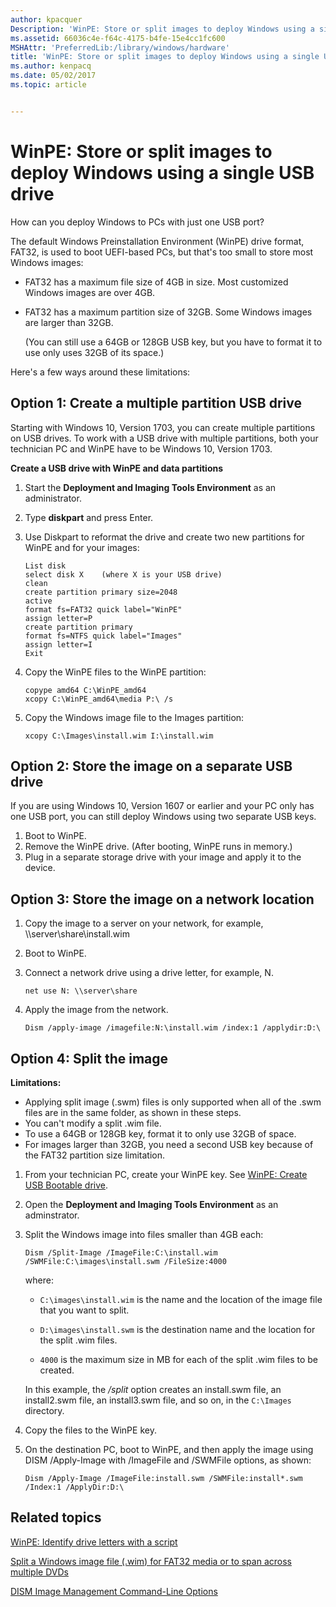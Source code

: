 ```yaml
---
author: kpacquer
Description: 'WinPE: Store or split images to deploy Windows using a single USB drive'
ms.assetid: 66036c4e-f64c-4175-b4fe-15e4cc1fc600
MSHAttr: 'PreferredLib:/library/windows/hardware'
title: 'WinPE: Store or split images to deploy Windows using a single USB drive'
ms.author: kenpacq
ms.date: 05/02/2017
ms.topic: article


---
```


# WinPE: Store or split images to deploy Windows using a single USB drive

How can you deploy Windows to PCs with just one USB port?

The default Windows Preinstallation Environment (WinPE) drive format, FAT32, is used to boot UEFI-based PCs, but that's too small to store most Windows images:

-   FAT32 has a maximum file size of 4GB in size. Most customized Windows images are over 4GB.
-   FAT32 has a maximum partition size of 32GB. Some Windows images are larger than 32GB.

    (You can still use a 64GB or 128GB USB key, but you have to format it to use only uses 32GB of its space.)

Here's a few ways around these limitations:

## <span id="Create_a_multiple_partition_USB_drive"></span>Option 1: Create a multiple partition USB drive

Starting with Windows 10, Version 1703, you can create multiple partitions on USB drives. To work with a USB drive with multiple partitions, both your technician PC and WinPE have to be Windows 10, Version 1703.

**Create a USB drive with WinPE and data partitions**

1.  Start the **Deployment and Imaging Tools Environment** as an administrator.

2.  Type **diskpart** and press Enter.

3.  Use Diskpart to reformat the drive and create two new partitions for WinPE and for your images:

    ```
    List disk
    select disk X    (where X is your USB drive)
    clean
    create partition primary size=2048
    active
    format fs=FAT32 quick label="WinPE"
    assign letter=P
    create partition primary
    format fs=NTFS quick label="Images"
    assign letter=I  
    Exit
    ```

4.  Copy the WinPE files to the WinPE partition:

    ```
    copype amd64 C:\WinPE_amd64
    xcopy C:\WinPE_amd64\media P:\ /s
    ```

5.  Copy the Windows image file to the Images partition:

    ```
    xcopy C:\Images\install.wim I:\install.wim
    ```

## <span id="Option_1__Store_the_image_on_a_separate_USB_drive"></span><span id="option_1__store_the_image_on_a_separate_usb_drive"></span><span id="OPTION_1__STORE_THE_IMAGE_ON_A_SEPARATE_USB_DRIVE"></span>Option 2: Store the image on a separate USB drive


If you are using Windows 10, Version 1607 or earlier and your PC only has one USB port, you can still deploy Windows using two separate USB keys.

1.  Boot to WinPE.
2.  Remove the WinPE drive. (After booting, WinPE runs in memory.)
3.  Plug in a separate storage drive with your image and apply it to the device.

## <span id="Option_2__Store_the_image_on_a_network_location"></span><span id="option_2__store_the_image_on_a_network_location"></span><span id="OPTION_2__STORE_THE_IMAGE_ON_A_NETWORK_LOCATION"></span>Option 3: Store the image on a network location


1.  Copy the image to a server on your network, for example, \\\\server\\share\\install.wim

2.  Boot to WinPE.

3.  Connect a network drive using a drive letter, for example, N.

    ```
    net use N: \\server\share
    ```

4.  Apply the image from the network.
    ```
    Dism /apply-image /imagefile:N:\install.wim /index:1 /applydir:D:\
    ```

## <span id="Option_3__Split_the_image"></span><span id="option_3__split_the_image"></span><span id="OPTION_3__SPLIT_THE_IMAGE"></span>Option 4: Split the image


**Limitations:**

-   Applying split image (.swm) files is only supported when all of the .swm files are in the same folder, as shown in these steps.
-   You can't modify a split .wim file.
-   To use a 64GB or 128GB key, format it to only use 32GB of space.
-   For images larger than 32GB, you need a second USB key because of the FAT32 partition size limitation.

1.  From your technician PC, create your WinPE key. See [WinPE: Create USB Bootable drive](winpe-create-usb-bootable-drive.md).

2.  Open the **Deployment and Imaging Tools Environment** as an adminstrator.

3.  Split the Windows image into files smaller than 4GB each:

    ```
    Dism /Split-Image /ImageFile:C:\install.wim /SWMFile:C:\images\install.swm /FileSize:4000
    ```

    where:

    -   `C:\images\install.wim` is the name and the location of the image file that you want to split.

    -   `D:\images\install.swm` is the destination name and the location for the split .wim files.

    -   `4000` is the maximum size in MB for each of the split .wim files to be created.

    In this example, the */split* option creates an install.swm file, an install2.swm file, an install3.swm file, and so on, in the `C:\Images` directory.

4.  Copy the files to the WinPE key.

5.  On the destination PC, boot to WinPE, and then apply the image using DISM /Apply-Image with /ImageFile and /SWMFile options, as shown:

    ```
    Dism /Apply-Image /ImageFile:install.swm /SWMFile:install*.swm /Index:1 /ApplyDir:D:\
    ```


## <span id="related_topics"></span>Related topics

[WinPE: Identify drive letters with a script](winpe-identify-drive-letters.md)

[Split a Windows image file (.wim) for FAT32 media or to span across multiple DVDs](split-a-windows-image--wim--file-to-span-across-multiple-dvds.md)

[DISM Image Management Command-Line Options](dism-image-management-command-line-options-s14.md)